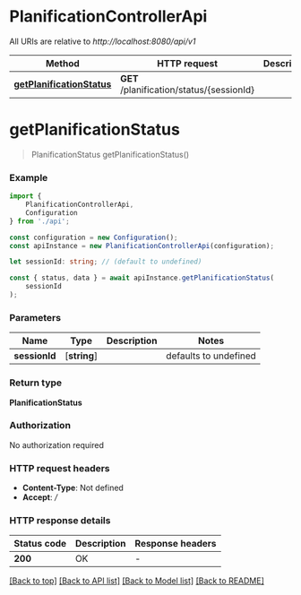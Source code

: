 # PlanificationControllerApi

All URIs are relative to *http://localhost:8080/api/v1*

|Method | HTTP request | Description|
|------------- | ------------- | -------------|
|[**getPlanificationStatus**](#getplanificationstatus) | **GET** /planification/status/{sessionId} | |

# **getPlanificationStatus**
> PlanificationStatus getPlanificationStatus()


### Example

```typescript
import {
    PlanificationControllerApi,
    Configuration
} from './api';

const configuration = new Configuration();
const apiInstance = new PlanificationControllerApi(configuration);

let sessionId: string; // (default to undefined)

const { status, data } = await apiInstance.getPlanificationStatus(
    sessionId
);
```

### Parameters

|Name | Type | Description  | Notes|
|------------- | ------------- | ------------- | -------------|
| **sessionId** | [**string**] |  | defaults to undefined|


### Return type

**PlanificationStatus**

### Authorization

No authorization required

### HTTP request headers

 - **Content-Type**: Not defined
 - **Accept**: */*


### HTTP response details
| Status code | Description | Response headers |
|-------------|-------------|------------------|
|**200** | OK |  -  |

[[Back to top]](#) [[Back to API list]](../README.md#documentation-for-api-endpoints) [[Back to Model list]](../README.md#documentation-for-models) [[Back to README]](../README.md)


